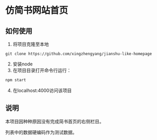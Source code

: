 # 仿简书网站首页

## 如何使用

1. 将项目克隆至本地

```git
git clone https://github.com/xingzhengyang/jianshu-like-homepage
```

2. 安装node
3. 在项目目录打开命令行运行：

```bash
npm start
```

4. 在localhost:4000访问该项目

## 说明

本项目因种种原因没有完成简书首页的右侧栏目。

列表中的数据硬编码作为测试数据。

